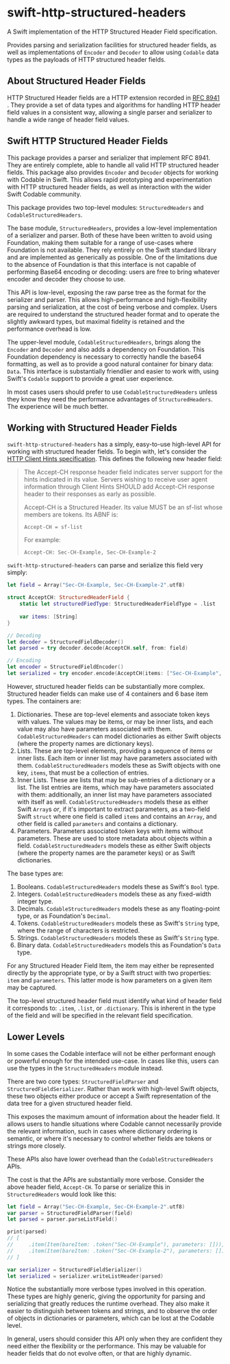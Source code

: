 # swift-http-structured-headers

A Swift implementation of the HTTP Structured Header Field specification.

Provides parsing and serialization facilities for structured header fields, as well as implementations of `Encoder` and `Decoder` to allow using `Codable` data types as the payloads of HTTP structured header fields.

## About Structured Header Fields

HTTP Structured Header fields are a HTTP extension recorded in [RFC 8941](https://www.rfc-editor.org/rfc/rfc8941.html) . They provide a set of data types and algorithms for handling HTTP header field values in a consistent way, allowing a single parser and serializer to handle a wide range of header field values.

## Swift HTTP Structured Header Fields

This package provides a parser and serializer that implement RFC 8941. They are entirely complete, able to handle all valid HTTP structured header fields. This package also provides `Encoder` and `Decoder` objects for working with Codable in Swift. This allows rapid prototyping and experimentation with HTTP structured header fields, as well as interaction with the wider Swift Codable community.

This package provides two top-level modules: `StructuredHeaders` and `CodableStructuredHeaders`.

The base module, `StructuredHeaders`, provides a low-level implementation of a serializer and parser. Both of these have been written to avoid using Foundation, making them suitable for a range of use-cases where Foundation is not available. They rely entirely on the Swift standard library and are implemented as generically as possible. One of the limitations due to the absence of Foundation is that this interface is not capable of performing Base64 encoding or decoding: users are free to bring whatever encoder and decoder they choose to use.

This API is low-level, exposing the raw parse tree as the format for the serializer and parser. This allows high-performance and high-flexibility parsing and serialization, at the cost of being verbose and complex. Users are required to understand the structured header format and to operate the slightly awkward types, but maximal fidelity is retained and the performance overhead is low.

The upper-level module, `CodableStructuredHeaders`, brings along the `Encoder` and `Decoder` and also adds a dependency on Foundation. This Foundation dependency is necessary to correctly handle the base64 formatting, as well as to provide a good natural container for binary data: `Data`. This interface is substantially friendlier and easier to work with, using Swift's `Codable` support to provide a great user experience.

In most cases users should prefer to use `CodableStructuredHeaders` unless they know they need the performance advantages of  `StructuredHeaders`. The experience will be much better.

## Working with Structured Header Fields

`swift-http-structured-headers` has a simply, easy-to-use high-level API for working with structured header fields. To begin with, let's consider the [HTTP Client Hints specification](https://www.rfc-editor.org/rfc/rfc8942.html). This defines the following new header field:

>    The Accept-CH response header field indicates server support for the hints indicated in its value.  Servers wishing to receive user agent information through Client Hints SHOULD add Accept-CH response header to their responses as early as possible.
>
> Accept-CH is a Structured Header. Its value MUST be an sf-list whose members are tokens. Its ABNF is:
>
>     Accept-CH = sf-list
>
> For example:
>
>     Accept-CH: Sec-CH-Example, Sec-CH-Example-2

`swift-http-structured-headers` can parse and serialize this field very simply:

```swift
let field = Array("Sec-CH-Example, Sec-CH-Example-2".utf8)

struct AcceptCH: StructuredHeaderField {
    static let structuredFiedType: StructuredHeaderFieldType = .list
    
    var items: [String]
}

// Decoding
let decoder = StructuredFieldDecoder()
let parsed = try decoder.decode(AcceptCH.self, from: field)

// Encoding
let encoder = StructuredFieldEncoder()
let serialized = try encoder.encode(AcceptCH(items: ["Sec-CH-Example", "Sec-CH-Example-2"]))
```

However, structured header fields can be substantially more complex. Structured header fields can make use of 4 containers and 6 base item types. The containers are:

1. Dictionaries. These are top-level elements and associate token keys with values. The values may be items, or may be inner lists, and each value may also have parameters associated with them. `CodableStructuredHeaders` can model dictionaries as either Swift objects (where the property names are dictionary keys).
2. Lists. These are top-level elements, providing a sequence of items or inner lists. Each item or inner list may have parameters associated with them. `CodableStructuredHeaders` models these as Swift objects with one key, `items`, that must be a collection of entries.
3. Inner Lists. These are lists that may be sub-entries of a dictionary or a list. The list entries are items, which may have parameters associated with them: additionally, an inner list may have parameters associated with itself as well. `CodableStructuredHeaders` models these as either Swift `Array`s _or_, if it's important to extract parameters, as a two-field Swift `struct` where one field is called `items` and contains an `Array`, and other field is called `parameters` and contains a dictionary.
4. Parameters. Parameters associated token keys with items without parameters. These are used to store metadata about objects within a field. `CodableStructuredHeaders` models these as either Swift objects (where the property names are the parameter keys) or as Swift dictionaries.

The base types are:

1. Booleans. `CodableStructuredHeaders` models these as Swift's `Bool` type.
2. Integers. `CodableStructuredHeaders` models these as any fixed-width integer type.
3. Decimals. `CodableStructuredHeaders` models these as any floating-point type, or as Foundation's `Decimal`.
4. Tokens. `CodableStructuredHeaders` models these as Swift's `String` type, where the range of characters is restricted.
5. Strings. `CodableStructuredHeaders` models these as Swift's `String` type.
6. Binary data. `CodableStructuredHeaders` models this as Foundation's `Data` type.

For any Structured Header Field Item, the item may either be represented directly by the appropriate type, or by a Swift struct with two properties: `item` and `parameters`. This latter mode is how parameters on a given item may be captured.

The top-level structured header field must identify what kind of header field it corresponds to: `.item`, `.list`, or `.dictionary`. This is inherent in the type of the field and will be specified in the relevant field specification.

## Lower Levels

In some cases the Codable interface will not be either performant enough or powerful enough for the intended use-case. In cases like this, users can use the types in the `StructuredHeaders` module instead.

There are two core types: `StructuredFieldParser` and `StructuredFieldSerializer`. Rather than work with high-level Swift objects, these two objects either produce or accept a Swift representation of the data tree for a given structured header field.

This exposes the maximum amount of information about the header field. It allows users to handle situations where Codable cannot necessarily provide the relevant information, such in cases where dictionary ordering is semantic, or where it's necessary to control whether fields are tokens or strings more closely.

These APIs also have lower overhead than the `CodableStructuredHeaders` APIs.

The cost is that the APIs are substantially more verbose. Consider the above header field, `Accept-CH`. To parse or serialize this in `StructuredHeaders` would look like this:

```swift
let field = Array("Sec-CH-Example, Sec-CH-Example-2".utf8)
var parser = StructuredFieldParser(field)
let parsed = parser.parseListField()

print(parsed)
// [
//     .item(Item(bareItem: .token("Sec-CH-Example"), parameters: [])),
//     .item(Item(bareItem: .token("Sec-CH-Example-2"), parameters: [])),
// ]

var serializer = StructuredFieldSerializer()
let serialized = serializer.writeListHeader(parsed)
```

Notice the substantially more verbose types involved in this operation. These types are highly generic, giving the opportunity for parsing and serializing that greatly reduces the runtime overhead. They also make it easier to distinguish between tokens and strings, and to observe the order of objects in dictionaries or parameters, which can be lost at the Codable level.

In general, users should consider this API only when they are confident they need either the flexibility or the performance. This may be valuable for header fields that do not evolve often, or that are highly dynamic.
